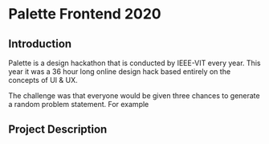 # Palette Frontend 2020

## Introduction

Palette is a design hackathon that is conducted by IEEE-VIT every year. This year it was a 36 hour long online design hack based entirely on the concepts of UI & UX. 

The challenge was that everyone would be given three chances to generate a random problem statement. For example


## Project Description


